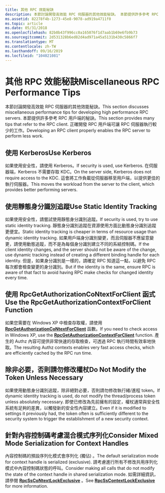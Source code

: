 ```yaml
---
title: 其他 RPC 效能秘訣
description: 本節討論開發高效能 RPC 伺服器的其他效能秘訣。 本節提供許多參考 RPC 用戶端的秘訣。 正確開發 RPC 用戶端可讓 RPC 伺服器執行較少的工作。
ms.assetid: 82278f4b-1273-45e8-9078-ad919a4711f0
ms.topic: article
ms.date: 05/31/2018
ms.openlocfilehash: 82b0b43f996cc0a165076f1d7aab1b69e6fb9b73
ms.sourcegitcommit: 2d531328b6ed82d4ad971a45a5131b430c5866f7
ms.translationtype: MT
ms.contentlocale: zh-TW
ms.lasthandoff: 09/16/2019
ms.locfileid: "104021081"
---
```

# <a name="miscellaneous-rpc-performance-tips"></a><span data-ttu-id="1162c-105">其他 RPC 效能秘訣</span><span class="sxs-lookup"><span data-stu-id="1162c-105">Miscellaneous RPC Performance Tips</span></span>

<span data-ttu-id="1162c-106">本節討論開發高效能 RPC 伺服器的其他效能秘訣。</span><span class="sxs-lookup"><span data-stu-id="1162c-106">This section discusses miscellaneous performance tips for developing high performance RPC servers.</span></span> <span data-ttu-id="1162c-107">本節提供許多參考 RPC 用戶端的秘訣。</span><span class="sxs-lookup"><span data-stu-id="1162c-107">This section provides many tips that refer to the RPC client.</span></span> <span data-ttu-id="1162c-108">正確開發 RPC 用戶端可讓 RPC 伺服器執行較少的工作。</span><span class="sxs-lookup"><span data-stu-id="1162c-108">Developing an RPC client properly enables the RPC server to perform less work.</span></span>

## <a name="use-kerberos"></a><span data-ttu-id="1162c-109">使用 Kerberos</span><span class="sxs-lookup"><span data-stu-id="1162c-109">Use Kerberos</span></span>

<span data-ttu-id="1162c-110">如果使用安全性，請使用 Kerberos。</span><span class="sxs-lookup"><span data-stu-id="1162c-110">If security is used, use Kerberos.</span></span> <span data-ttu-id="1162c-111">在伺服器端，Kerberos 不需要存取 KDC。</span><span class="sxs-lookup"><span data-stu-id="1162c-111">On the server side, Kerberos does not require access to the KDC.</span></span> <span data-ttu-id="1162c-112">這會將工作負載從伺服器移至用戶端，以提供更佳的執行伺服器。</span><span class="sxs-lookup"><span data-stu-id="1162c-112">This moves the workload from the server to the client, which provides better performing servers.</span></span>

## <a name="use-static-identity-tracking"></a><span data-ttu-id="1162c-113">使用靜態身分識別追蹤</span><span class="sxs-lookup"><span data-stu-id="1162c-113">Use Static Identity Tracking</span></span>

<span data-ttu-id="1162c-114">如果使用安全性，請嘗試使用靜態身分識別追蹤。</span><span class="sxs-lookup"><span data-stu-id="1162c-114">If security is used, try to use static identity tracking.</span></span> <span data-ttu-id="1162c-115">靜態身分識別追蹤在資源使用方面比動態身分識別追蹤更便宜。</span><span class="sxs-lookup"><span data-stu-id="1162c-115">Static identity tracking is cheaper in terms of resource usage than dynamic identity tracking.</span></span> <span data-ttu-id="1162c-116">如果用戶端身分識別變更，而且伺服器不應留意變更，請使用動態追蹤，而不是為每個身分識別建立不同的系結控制碼。</span><span class="sxs-lookup"><span data-stu-id="1162c-116">If the client identity changes, and the server should not be aware of the change, use dynamic tracking instead of creating a different binding handle for each identity.</span></span> <span data-ttu-id="1162c-117">但是，如果身分識別是一樣的，請確定 RPC 知道這一點，以避免 RPC 每次都會檢查變更的身分識別。</span><span class="sxs-lookup"><span data-stu-id="1162c-117">But if the identity is the same, ensure RPC is aware of that fact to avoid having RPC make checks for changed identity every time.</span></span>

## <a name="use-the-rpcgetauthorizationcontextforclient-function"></a><span data-ttu-id="1162c-118">使用 RpcGetAuthorizationCoNtextForClient 函式</span><span class="sxs-lookup"><span data-stu-id="1162c-118">Use the RpcGetAuthorizationContextForClient Function</span></span>

<span data-ttu-id="1162c-119">如果您需要在 Windows XP 中檢查存取權，請使用 [**RpcGetAuthorizationCoNtextForClient**](/windows/desktop/api/Rpcasync/nf-rpcasync-rpcgetauthorizationcontextforclient) 函數。</span><span class="sxs-lookup"><span data-stu-id="1162c-119">If you need to check access in Windows XP, use the [**RpcGetAuthorizationContextForClient**](/windows/desktop/api/Rpcasync/nf-rpcasync-rpcgetauthorizationcontextforclient) function.</span></span> <span data-ttu-id="1162c-120">產生的 Authz 內容可提供非常快速的存取檢查，可透過 RPC 執行時間有效率地快取。</span><span class="sxs-lookup"><span data-stu-id="1162c-120">The resulting Authz contexts enables very fast access checks, which are efficiently cached by the RPC run time.</span></span>

## <a name="do-not-modify-the-token-unless-necessary"></a><span data-ttu-id="1162c-121">除非必要，否則請勿修改權杖</span><span class="sxs-lookup"><span data-stu-id="1162c-121">Do Not Modify the Token Unless Necessary</span></span>

<span data-ttu-id="1162c-122">如果使用動態身分識別追蹤，除非絕對必要，否則請勿修改執行緒/進程 token。</span><span class="sxs-lookup"><span data-stu-id="1162c-122">If dynamic identity tracking is used, do not modify the thread/process token unless absolutely necessary.</span></span> <span data-ttu-id="1162c-123">即使已修改為先前擁有的設定，權杖通常與安全性系統有足夠的差異，以觸發新的安全性內容建立。</span><span class="sxs-lookup"><span data-stu-id="1162c-123">Even if it is modified to settings it previously had, the token often is sufficiently different to the security system to trigger the establishment of a new security context.</span></span>

## <a name="consider-mixed-mode-serialization-for-context-handles"></a><span data-ttu-id="1162c-124">針對內容控制碼考慮混合模式序列化</span><span class="sxs-lookup"><span data-stu-id="1162c-124">Consider Mixed Mode Serialization for Context Handles</span></span>

<span data-ttu-id="1162c-125">內容控制碼的預設序列化模式會序列化 (獨佔) 。</span><span class="sxs-lookup"><span data-stu-id="1162c-125">The default serialization mode for context handle is serialized (exclusive).</span></span> <span data-ttu-id="1162c-126">請考慮進行所有不修改共用序列化模式中內容控制碼狀態的呼叫。</span><span class="sxs-lookup"><span data-stu-id="1162c-126">Consider making all calls that do not modify the state of the context handle in shared serialization mode.</span></span> <span data-ttu-id="1162c-127">如需詳細資訊，請參閱 [**RpcSsCoNtextLockExclusive**](/windows/desktop/api/Rpcasync/nf-rpcasync-rpcsscontextlockexclusive) 。</span><span class="sxs-lookup"><span data-stu-id="1162c-127">See [**RpcSsContextLockExclusive**](/windows/desktop/api/Rpcasync/nf-rpcasync-rpcsscontextlockexclusive) for more information.</span></span>

 

 




